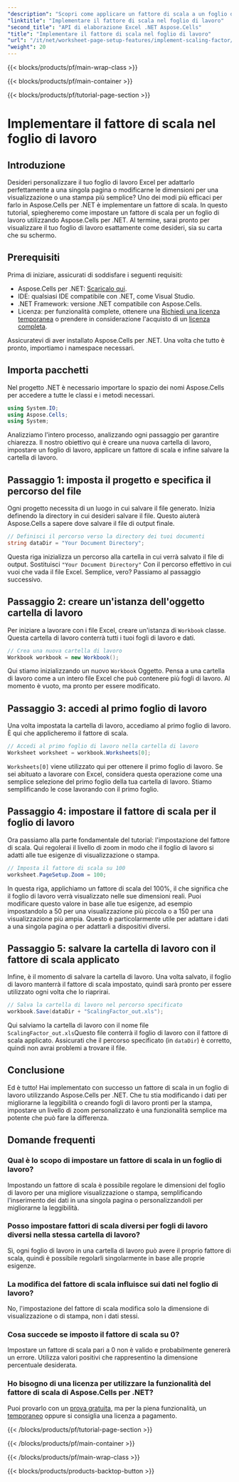 ```yaml
---
"description": "Scopri come applicare un fattore di scala a un foglio di lavoro utilizzando Aspose.Cells per .NET con un tutorial passo passo, esempi e FAQ. Perfetto per un ridimensionamento senza interruzioni."
"linktitle": "Implementare il fattore di scala nel foglio di lavoro"
"second_title": "API di elaborazione Excel .NET Aspose.Cells"
"title": "Implementare il fattore di scala nel foglio di lavoro"
"url": "/it/net/worksheet-page-setup-features/implement-scaling-factor/"
"weight": 20
---
```


{{< blocks/products/pf/main-wrap-class >}}

{{< blocks/products/pf/main-container >}}

{{< blocks/products/pf/tutorial-page-section >}}

# Implementare il fattore di scala nel foglio di lavoro

## Introduzione

Desideri personalizzare il tuo foglio di lavoro Excel per adattarlo perfettamente a una singola pagina o modificarne le dimensioni per una visualizzazione o una stampa più semplice? Uno dei modi più efficaci per farlo in Aspose.Cells per .NET è implementare un fattore di scala. In questo tutorial, spiegheremo come impostare un fattore di scala per un foglio di lavoro utilizzando Aspose.Cells per .NET. Al termine, sarai pronto per visualizzare il tuo foglio di lavoro esattamente come desideri, sia su carta che su schermo.

## Prerequisiti

Prima di iniziare, assicurati di soddisfare i seguenti requisiti:

- Aspose.Cells per .NET: [Scaricalo qui](https://releases.aspose.com/cells/net/).
- IDE: qualsiasi IDE compatibile con .NET, come Visual Studio.
- .NET Framework: versione .NET compatibile con Aspose.Cells.
- Licenza: per funzionalità complete, ottenere una [Richiedi una licenza temporanea](https://purchase.aspose.com/temporary-license/) o prendere in considerazione l'acquisto di un [licenza completa](https://purchase.aspose.com/buy).

Assicuratevi di aver installato Aspose.Cells per .NET. Una volta che tutto è pronto, importiamo i namespace necessari.


## Importa pacchetti

Nel progetto .NET è necessario importare lo spazio dei nomi Aspose.Cells per accedere a tutte le classi e i metodi necessari.

```csharp
using System.IO;
using Aspose.Cells;
using System;
```

Analizziamo l'intero processo, analizzando ogni passaggio per garantire chiarezza. Il nostro obiettivo qui è creare una nuova cartella di lavoro, impostare un foglio di lavoro, applicare un fattore di scala e infine salvare la cartella di lavoro. 

## Passaggio 1: imposta il progetto e specifica il percorso del file

Ogni progetto necessita di un luogo in cui salvare il file generato. Inizia definendo la directory in cui desideri salvare il file. Questo aiuterà Aspose.Cells a sapere dove salvare il file di output finale.

```csharp
// Definisci il percorso verso la directory dei tuoi documenti
string dataDir = "Your Document Directory";
```


Questa riga inizializza un percorso alla cartella in cui verrà salvato il file di output. Sostituisci `"Your Document Directory"` Con il percorso effettivo in cui vuoi che vada il file Excel. Semplice, vero? Passiamo al passaggio successivo.


## Passaggio 2: creare un'istanza dell'oggetto cartella di lavoro

Per iniziare a lavorare con i file Excel, creare un'istanza di `Workbook` classe. Questa cartella di lavoro conterrà tutti i tuoi fogli di lavoro e dati.

```csharp
// Crea una nuova cartella di lavoro
Workbook workbook = new Workbook();
```


Qui stiamo inizializzando un nuovo `Workbook` Oggetto. Pensa a una cartella di lavoro come a un intero file Excel che può contenere più fogli di lavoro. Al momento è vuoto, ma pronto per essere modificato.


## Passaggio 3: accedi al primo foglio di lavoro

Una volta impostata la cartella di lavoro, accediamo al primo foglio di lavoro. È qui che applicheremo il fattore di scala.

```csharp
// Accedi al primo foglio di lavoro nella cartella di lavoro
Worksheet worksheet = workbook.Worksheets[0];
```


`Worksheets[0]` viene utilizzato qui per ottenere il primo foglio di lavoro. Se sei abituato a lavorare con Excel, considera questa operazione come una semplice selezione del primo foglio della tua cartella di lavoro. Stiamo semplificando le cose lavorando con il primo foglio.


## Passaggio 4: impostare il fattore di scala per il foglio di lavoro

Ora passiamo alla parte fondamentale del tutorial: l'impostazione del fattore di scala. Qui regolerai il livello di zoom in modo che il foglio di lavoro si adatti alle tue esigenze di visualizzazione o stampa.

```csharp
// Imposta il fattore di scala su 100
worksheet.PageSetup.Zoom = 100;
```


In questa riga, applichiamo un fattore di scala del 100%, il che significa che il foglio di lavoro verrà visualizzato nelle sue dimensioni reali. Puoi modificare questo valore in base alle tue esigenze, ad esempio impostandolo a 50 per una visualizzazione più piccola o a 150 per una visualizzazione più ampia. Questo è particolarmente utile per adattare i dati a una singola pagina o per adattarli a dispositivi diversi.


## Passaggio 5: salvare la cartella di lavoro con il fattore di scala applicato

Infine, è il momento di salvare la cartella di lavoro. Una volta salvato, il foglio di lavoro manterrà il fattore di scala impostato, quindi sarà pronto per essere utilizzato ogni volta che lo riaprirai.

```csharp
// Salva la cartella di lavoro nel percorso specificato
workbook.Save(dataDir + "ScalingFactor_out.xls");
```


Qui salviamo la cartella di lavoro con il nome file `ScalingFactor_out.xls`Questo file conterrà il foglio di lavoro con il fattore di scala applicato. Assicurati che il percorso specificato (in `dataDir`) è corretto, quindi non avrai problemi a trovare il file.


## Conclusione

Ed è tutto! Hai implementato con successo un fattore di scala in un foglio di lavoro utilizzando Aspose.Cells per .NET. Che tu stia modificando i dati per migliorarne la leggibilità o creando fogli di lavoro pronti per la stampa, impostare un livello di zoom personalizzato è una funzionalità semplice ma potente che può fare la differenza.

## Domande frequenti

### Qual è lo scopo di impostare un fattore di scala in un foglio di lavoro?  
Impostando un fattore di scala è possibile regolare le dimensioni del foglio di lavoro per una migliore visualizzazione o stampa, semplificando l'inserimento dei dati in una singola pagina o personalizzandoli per migliorarne la leggibilità.

### Posso impostare fattori di scala diversi per fogli di lavoro diversi nella stessa cartella di lavoro?  
Sì, ogni foglio di lavoro in una cartella di lavoro può avere il proprio fattore di scala, quindi è possibile regolarli singolarmente in base alle proprie esigenze.

### La modifica del fattore di scala influisce sui dati nel foglio di lavoro?  
No, l'impostazione del fattore di scala modifica solo la dimensione di visualizzazione o di stampa, non i dati stessi.

### Cosa succede se imposto il fattore di scala su 0?  
Impostare un fattore di scala pari a 0 non è valido e probabilmente genererà un errore. Utilizza valori positivi che rappresentino la dimensione percentuale desiderata.

### Ho bisogno di una licenza per utilizzare la funzionalità del fattore di scala di Aspose.Cells per .NET?  
Puoi provarlo con un [prova gratuita](https://releases.aspose.com/), ma per la piena funzionalità, un [temporaneo](https://purchase.aspose.com/temporary-license/) oppure si consiglia una licenza a pagamento.

{{< /blocks/products/pf/tutorial-page-section >}}

{{< /blocks/products/pf/main-container >}}

{{< /blocks/products/pf/main-wrap-class >}}

{{< blocks/products/products-backtop-button >}}